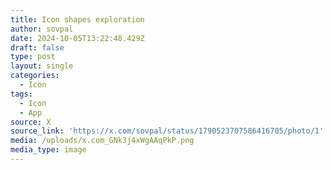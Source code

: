 ```yaml
---
title: Icon shapes exploration
author: sovpal
date: 2024-10-05T13:22:48.429Z
draft: false
type: post
layout: single
categories:
  - Icon
tags:
  - Icon
  - App
source: X
source_link: 'https://x.com/sovpal/status/1790523707586416705/photo/1'
media: /uploads/x.com_GNk3j4xWgAAqPkP.png
media_type: image
---
```


